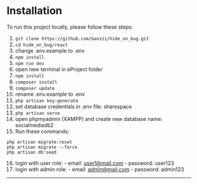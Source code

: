 # Installation

To run this project locally, please follow these steps:

1.  `git clone https://github.com/Ganzzi/hide_on_bug.git `
2.  `cd hide_on_bug/react`
3.  change .env.example to .env
4.  `npm install `
5.  `npm run dev `
6.  open new terminal in eProject folder
7.  `npm install `
8.  `composer install`
9.  `composer update `
10. rename .env.example to .env
11. `php artisan key:generate `
12. set database credentials in .env file: sharespace
13. `php artisan serve `
14. open phpmyadmin (XAMPP) and create new database name: socialmediadb2
15. Run these commands:

```
php artisan migrate:reset
php artisan migrate --force
php artisan db:seed
```

16. login with user role: - email: user1@mail.com - password: user123
17. login with admin role: - email: admin@mail.com - password: admin123

---

#

